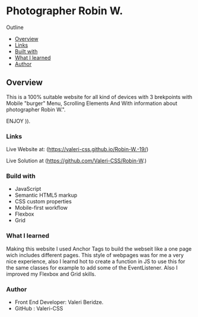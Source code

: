 # Photographer Robin W.

Outline

- [Overview](#overview)
- [Links](#links)
- [Built with](#built-with)
- [What I learned](#what-I-learned)
- [Author](#author)


## Overview
This is a 100% suitable website for all kind of devices with 3 brekpoints with Mobile "burger" Menu, Scrolling Elements And With information about photographer Robin W.".  

ENJOY )).

### Links

Live Website at: (https://valeri-css.github.io/Robin-W.-19/)

Live Solution at (https://github.com/Valeri-CSS/Robin-W.)

### Build with

- JavaScript
- Semantic HTML5 markup
- CSS custom properties
- Mobile-first workflow
- Flexbox
- Grid

### What I learned

Making this website I used Anchor Tags to build the webseit like a one page wich includes different pages. This style of webpages was for me a very nice experience, also I learnd hot to create a function in JS to use this for the same classes for example to add some of the EventListener.  Also I improved my Flexbox and Grid skills.

### Author

- Front End Developer: Valeri Beridze.
- GitHub : Valeri-CSS
